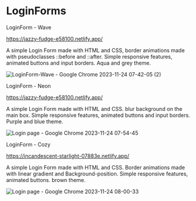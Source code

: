 # LoginForms

LoginForm - Wave

https://jazzy-fudge-e58100.netlify.app/

A simple Login Form made with HTML and CSS, border animations made with pseudoclasses ::before and ::after.
Simple responsive features, animated buttons and input borders. Aqua and grey theme.

![LoginForm-Wave - Google Chrome 2023-11-24 07-42-05 (2)](https://github.com/Bryanlamanna/LoginForms/assets/107689206/58aae07c-d078-4080-8f99-ca8ff7549618)

LoginForm - Neon

https://jazzy-fudge-e58100.netlify.app/

A simple Login Form made with HTML and CSS. blur background on the main box.
Simple responsive features, animated buttons and input borders. Purple and blue theme.

![Login page - Google Chrome 2023-11-24 07-54-45](https://github.com/Bryanlamanna/LoginForms/assets/107689206/fc23f261-c8c3-4ca7-b69f-e510365d923d)

LoginForm - Cozy 

https://incandescent-starlight-07883e.netlify.app/

A simple Login Form made with HTML and CSS. Border animations made with linear gradient and Background-position.
Simple responsive features, animated buttons. brown theme.


![Login page - Google Chrome 2023-11-24 08-00-33](https://github.com/Bryanlamanna/LoginForms/assets/107689206/6bbe7d76-a83a-4d4f-bdb7-e37a21e05ac0)

